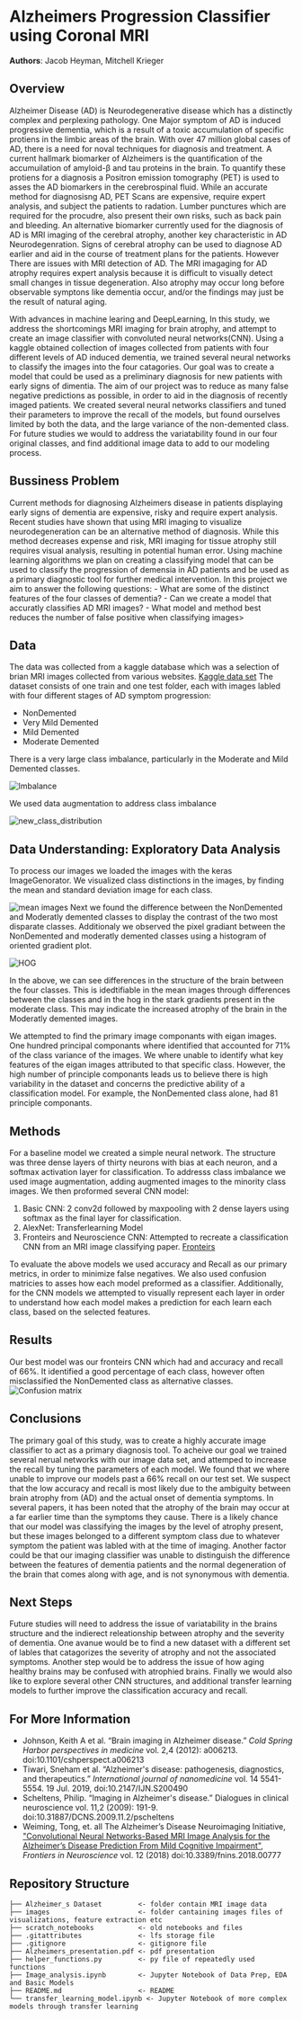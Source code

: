 # Alzheimers Progression Classifier using Coronal MRI

**Authors**: Jacob Heyman, Mitchell Krieger

## Overview

Alzheimer Disease (AD) is Neurodegenerative disease which has a distinctly complex and perplexing pathology.  One Major symptom of AD is induced progressive dementia, which is a result of a toxic accumulation of specific protiens in the limbic areas of the brain.  With over 47 million global cases of AD, there is a need for noval techniques for diagnosis and treatment.  A current hallmark biomarker of Alzheimers is the quantification of the accumuilation of amyloid-β and tau proteins in the brain. To quantify these protiens for a diagnosis a Positron emission tomography (PET) is used to asses the AD biomarkers in the cerebrospinal fluid.  While an accurate method for diagnosisng AD, PET Scans are expensive, require expert analysis, and subject the patients to radation. Lumber punctures which are required for the procudre, also present their own risks, such as back pain and bleeding. An alternative biomarker currently used for the diagnosis of AD is MRI imaging of the cerebral atrophy, another key characteristic in AD Neurodegenration.  Signs of cerebral atrophy can be used to diagnose AD earlier and aid in the course of treatment plans for the patients.  However There are issues with MRI detection of AD.  The MRI imagaging for AD atrophy requires expert analysis because it is difficult to visually detect small changes in tissue degeneration. Also atrophy may occur long before observable symptons like dementia occur, and/or the findings may just be the result of natural aging.

With advances in machine learing and DeepLearning, In this study, we address the shortcomings MRI imaging for brain atrophy, and attempt to create an image classifier with convoluted neural networks(CNN).  Using a kaggle obtained collection of images collected from patients with four different levels of AD induced dementia, we trained several neural networks to classify the images into the four catagories.  Our goal was to create a model that could be used as a preliminary diagnosis for new patients with early signs of dimentia.  The aim of our project was to reduce as many false negative predictions as possible, in order to aid in the diagnosis of recently imaged patients.  We created several neural networks classifiers and tuned their parameters to improve the recall of the models, but found ourselves limited by both the data, and the large variance of the non-demented class.  For future studies we would to address the variatability found in our four original classes, and find additional image data to add to our modeling process.  

## Bussiness Problem

Current methods for diagnosing Alzheimers disease in patients displaying early signs of dementia are expensive, risky and require expert analysis.  Recent studies have shown that using MRI imaging to visualize neurodegeneration can be an alternative method of diagnosis.  While this method decreases expense and risk, MRI imaging for tissue atrophy still requires visual analysis, resulting in potential human error.  Using machine learning algorithms we plan on creating a classifying model that can be used to classify the progression of demensia in AD patients and be used as a primary diagnostic tool for further medical intervention.  In this project we aim to answer the following questions:
    - What are some of the distinct features of the four classes of dementia?
    - Can we create a model that accuratly classifies AD MRI images?
    - What model and method best reduces the number of false positive when classifying images>

## Data

The data was collected from a kaggle database which was a selection of brian MRI images collected from various websites.
[Kaggle data set]('https://www.kaggle.com/tourist55/alzheimers-dataset-4-class-of-images')
The dataset consists of one train and one test folder, each with images labled with four different stages of AD symptom progression:

- NonDemented
- Very Mild Demented
- Mild Demented
- Moderate Demented

There is a very large class imbalance, particularly in the Moderate and Mild Demented classes.

![Imbalance](images/class_balance.png)

We used data augmentation to address class imbalance

![new_class_distribution](images/class_balance_aug.png)

## Data Understanding: Exploratory Data Analysis

To process our images we loaded the images with the keras ImageGenorator.  We visualized class distinctions in the images, by finding the mean and standard deviation image for each class.

![mean images](images/mean.png)
Next we found the difference between the NonDemented and Moderatly demented classes to display the contrast of the two most disparate classes. Additionaly we observed the pixel gradiant between the NonDemented and moderatly demented classes using a histogram of oriented gradient plot.

![HOG](images/hog.png)

In the above, we can see differences in the structure of the brain between the four classes.  This is idedtifiable in the mean images through differences between the classes and in the hog in the stark gradients present in the moderate class. This may indicate the increased atrophy of the brain in the Moderatly demented images.

We attempted to find the primary image componants with eigan images.  One hundred principal componants where identified that accounted for 71% of the class variance of the images. We where unable to identify what key features of the eigan images attributed to that specific class.  However, the high number of principle componants leads us to believe there is high variability in the dataset and concerns the predictive ability of a classification model.  For example, the NonDemented class alone, had 81 principle componants.  

## Methods

For a baseline model we created a simple neural network.  The structure was three dense layers of thirty neurons with bias at each neuron, and a softmax activation layer for classification.  To addresss class imbalance we used image augmentation, adding augmented images to the minority class images.  We then proformed several CNN model:

1. Basic CNN: 2 conv2d followed by maxpooling with 2 dense layers using softmax as the final layer for classification.
2. AlexNet: Transferlearning Model
3. Fronteirs and Neuroscience CNN: Attempted to recreate a classification CNN from an MRI image classifying paper. [Fronteirs]('https://www.frontiersin.org/articles/10.3389/fnins.2018.00777/full#T1')

To evaluate the above models we used accuracy and Recall as our primary metrics, in order to minimize false negatives.  We also used confusion matricies to asses how each model preformed as a classifier.  Additionally, for the CNN models we attempted to visually represent each layer in order to understand how each model makes a prediction for each learn each class, based on the selected features.  

## Results

Our best model was our fronteirs CNN which had and accuracy and recall of 66%.  It identified a good percentage of each class, however often misclassified the NonDemented class as alternative classes.  
![Confusion matrix](images/confusion_matrix_front.png)

## Conclusions

 The primary goal of this study, was to create a highly accurate image classifier to act as a primary diagnosis tool.  To acheive our goal we trained several nerual networks with our image data set, and attemped to increase the recall by tuning the parameters of each model.  We found that we where unable to improve our models past a 66% recall on our test set.  We suspect that the low accuracy and recall is most likely due to the ambiguity between brain atrophy from (AD) and the actual onset of dementia symptoms. In several papers, it has been noted that the atrophy of the brain may occur at a far earlier time than the symptoms they cause. There is a likely chance that our model was classifying the images by the level of atrophy present, but these images belonged to a different symptom class due to whatever symptom the patient was labled with at the time of imaging. Another factor could be that our imaging classifier was unable to distinguish the difference between the features of dementia patients and the normal degeneration of the brain that comes along with age, and is not synonymous with dementia.  

## Next Steps

Future studies will need to address the issue of variatability in the brains structure and the indierect releationship between atrophy and the severity of dementia.  One avanue would be to find a new dataset with a different set of lables that catagorizes the severity of atrophy and not the associated symptoms.  Another step would be to address the issue of how aging healthy brains may be confused with atrophied brains.  Finally we would also like to explore several other CNN structures, and additional transfer learning models to further improve the classification accuracy and recall.  

## For More Information

- Johnson, Keith A et al. “Brain imaging in Alzheimer disease.” *Cold Spring Harbor perspectives in medicine* vol. 2,4 (2012): a006213. doi:10.1101/cshperspect.a006213
- Tiwari, Sneham et al. “Alzheimer's disease: pathogenesis, diagnostics, and therapeutics.” *International journal of nanomedicine* vol. 14 5541-5554. 19 Jul. 2019, doi:10.2147/IJN.S200490
- Scheltens, Philip. “Imaging in Alzheimer's disease.” Dialogues in clinical neuroscience vol. 11,2 (2009): 191-9. doi:10.31887/DCNS.2009.11.2/pscheltens
- Weiming, Tong, et. all The Alzheimer’s Disease Neuroimaging Initiative, ["Convolutional Neural Networks-Based MRI Image Analysis for the Alzheimer’s Disease Prediction From Mild Cognitive Impairment"](https://www.frontiersin.org/article/10.3389/fnins.2018.00777), *Frontiers in Neuroscience* vol. 12 (2018) doi:10.3389/fnins.2018.00777
  
## Repository Structure

```
├── Alzheimer_s Dataset         <- folder contain MRI image data
├── images                      <- folder cantaining images files of visualizations, feature extraction etc
├── scratch_notebooks           <- old notebooks and files
├── .gitattributes              <- lfs storage file
├── .gitignore                  <- gitignore file       
├── Alzheimers_presentation.pdf <- pdf presentation
├── helper_functions.py         <- py file of repeatedly used functions
├── Image_analysis.ipynb        <- Jupyter Notebook of Data Prep, EDA and Basic Models
├── README.md                   <- README
└── transfer_learning_model.ipynb <- Jupyter Notebook of more complex models through transfer learning